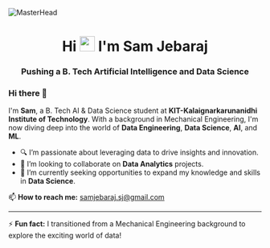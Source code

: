 ![MasterHead](https://github.com/user-attachments/assets/556eeb95-4b9d-4dd6-a4b6-a8ff0bf4d61f)

<h1 align="center">Hi <img src="https://raw.githubusercontent.com/iampavangandhi/iampavangandhi/master/gifs/Hi.gif" width="30px"> I'm Sam Jebaraj</h1>
<h3 align="center">Pushing a B. Tech Artificial Intelligence and Data Science</h3>

### Hi there 👋

I'm **Sam**, a B. Tech AI & Data Science student at **KIT-Kalaignarkarunanidhi Institute of Technology**. With a background in Mechanical Engineering, I'm now diving deep into the world of **Data Engineering**, **Data Science**, **AI**, and **ML**.

- 🔍 I’m passionate about leveraging data to drive insights and innovation.
- 👯 I’m looking to collaborate on **Data Analytics** projects.
- 🤝 I’m currently seeking opportunities to expand my knowledge and skills in **Data Science**.

📫 **How to reach me:** [samjebaraj.sj@gmail.com](mailto:samjebaraj.sj@gmail.com)

---

⚡ **Fun fact:** I transitioned from a Mechanical Engineering background to explore the exciting world of data!
